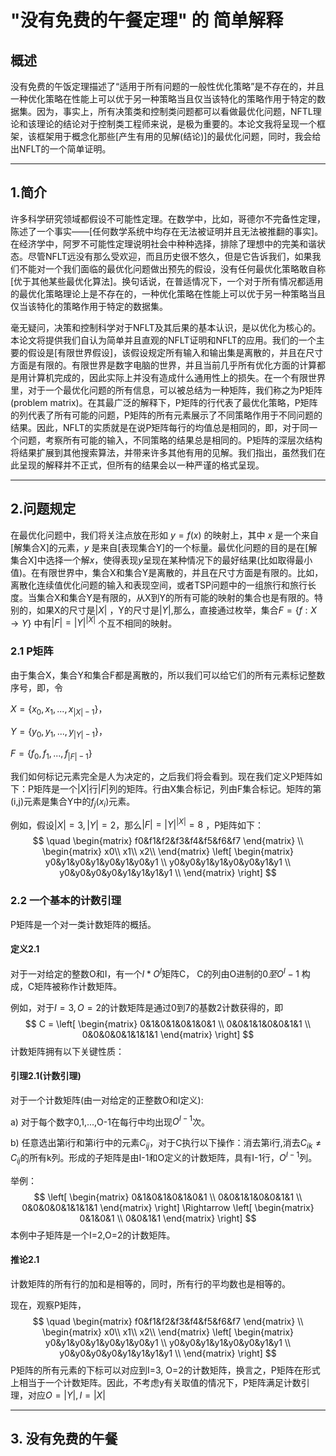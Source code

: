 # "没有免费的午餐定理" 的 简单解释

## 概述

没有免费的午饭定理描述了“适用于所有问题的一般性优化策略”是不存在的，并且一种优化策略在性能上可以优于另一种策略当且仅当该特化的策略作用于特定的数据集。因为，事实上，所有决策类和控制类问题都可以看做最优化问题，NFTL理论和该理论的结论对于控制类工程师来说，是极为重要的。本论文我将呈现一个框架，该框架用于概念化那些[产生有用的见解(结论)]的最优化问题，同时，我会给出NFLT的一个简单证明。

---

## 1.简介

  许多科学研究领域都假设不可能性定理。在数学中，比如，哥德尔不完备性定理，陈述了一个事实——[任何数学系统中均存在无法被证明并且无法被推翻的事实]。在经济学中，阿罗不可能性定理说明社会中种种选择，排除了理想中的完美和谐状态。尽管NFLT远没有那么受欢迎，而且历史很不悠久，但是它告诉我们，如果我们不能对一个我们面临的最优化问题做出预先的假设，没有任何最优化策略敢自称[优于其他某些最优化算法]。换句话说，在普适情况下，一个对于所有情况都适用的最优化策略理论上是不存在的，一种优化策略在性能上可以优于另一种策略当且仅当该特化的策略作用于特定的数据集。   

  毫无疑问，决策和控制科学对于NFLT及其后果的基本认识，是以优化为核心的。本论文将提供我们自认为简单并且直观的NFLT证明和NFLT的应用。我们的一个主要的假设是[有限世界假设]，该假设规定所有输入和输出集是离散的，并且在尺寸方面是有限的。有限世界是数字电脑的世界，并且当前几乎所有优化方面的计算都是用计算机完成的，因此实际上并没有造成什么通用性上的损失。在一个有限世界里，对于一个最优化问题的所有信息，可以被总结为一种矩阵，我们称之为P矩阵(problem matrix)。在其最广泛的解释下，P矩阵的行代表了最优化策略，P矩阵的列代表了所有可能的问题，P矩阵的所有元素展示了不同策略作用于不同问题的结果。因此，NFLT的实质就是在说P矩阵每行的均值总是相同的，即，对于同一个问题，考察所有可能的输入，不同策略的结果总是相同的。P矩阵的深层次结构将结果扩展到其他搜索算法，并带来许多其他有用的见解。我们指出，虽然我们在此呈现的解释并不正式，但所有的结果会以一种严谨的格式呈现。

---

## 2.问题规定

  在最优化问题中，我们将关注点放在形如 $y=f(x)$ 的映射上，其中 $x$ 是一个来自[解集合X]的元素，$y$ 是来自[表现集合Y]的一个标量。最优化问题的目的是在[解集合X]中选择一个解$x$，使得表现$y$呈现在某种情况下的最好结果(比如取得最小值)。在有限世界中，集合X和集合Y是离散的，并且在尺寸方面是有限的。比如，离散化连续值优化问题的输入和表现空间，或者TSP问题中的一组旅行和旅行长度。当集合X和集合Y是有限的，从X到Y的所有可能的映射的集合也是有限的。特别的，如果X的尺寸是$|X|$ ，Y的尺寸是$|Y|$,那么，直接通过枚举，集合$F = \{f: X\rightarrow Y\}$ 中有$|F|=|Y|^{|X|}$ 个互不相同的映射。

### 2.1 P矩阵

  由于集合X，集合Y和集合F都是离散的，所以我们可以给它们的所有元素标记整数序号，即，令

$X=\{x_{0},x_{1},...,x_{|X|-1}\}$，

$Y=\{y_{0},y_{1},...,y_{|Y|-1}\}$， 

$F=\{f_{0},f_{1},...,f_{|F|-1}\}$ 

我们如何标记元素完全是人为决定的，之后我们将会看到。现在我们定义P矩阵如下：P矩阵是一个$|X|$行$|F|$列的矩阵。行由X集合标记，列由F集合标记。矩阵的第(i,j)元素是集合Y中的$f_{j}(x_{i})$元素。

例如，假设$|X|=3, |Y|=2$，那么$|F|=|Y|^{|X|}=8$ ，P矩阵如下：
$$
\quad \begin{matrix}
f0&f1&f2&f3&f4&f5&f6&f7
\end{matrix}
\\
\begin{matrix}
x0\\
x1\\
x2\\
\end{matrix}
\left[
\begin{matrix}
y0&y1&y0&y1&y0&y1&y0&y1 \\
y0&y0&y1&y1&y0&y0&y1&y1 \\
y0&y0&y0&y0&y1&y1&y1&y1 \\
\end{matrix}
\right]
$$

### 2.2 一个基本的计数引理

  P矩阵是一个对一类计数矩阵的概括。

#### 定义2.1 

对于一对给定的整数O和I，有一个$I*O^{I}$矩阵C， C的列由O进制的$0至O^{I}-1$ 构成，C矩阵被称作计数矩阵。

例如，对于$I=3, O=2$的计数矩阵是通过0到7的基数2计数获得的，即
$$
C = \left[
\begin{matrix}
0&1&0&1&0&1&0&1 \\
0&0&1&1&0&0&1&1 \\
0&0&0&0&1&1&1&1
\end{matrix}
\right]
$$
计数矩阵拥有以下关键性质：

#### 引理2.1(计数引理)

对于一个计数矩阵(由一对给定的正整数O和I定义):

a) 对于每个数字0,1,...,O-1在每行中均出现$O^{I-1}$次。

b)  任意选出第i行和第i行中的元素$C_{ij}$，对于C执行以下操作：消去第i行,消去$C_{ik}\not=C_{ij}$的所有k列。形成的子矩阵是由I-1和O定义的计数矩阵，具有I-1行，$O^{I-1}$列。

举例：
$$
\left[
\begin{matrix}
0&1&0&1&0&1&0&1 \\
0&0&1&1&0&0&1&1 \\
0&0&0&0&1&1&1&1
\end{matrix}
\right]
\Rightarrow
\left[
\begin{matrix}
0&1&0&1 \\
0&0&1&1
\end{matrix}
\right]
$$
本例中子矩阵是一个I=2,O=2的计数矩阵。

#### 推论2.1

计数矩阵的所有行的加和是相等的，同时，所有行的平均数也是相等的。

现在，观察P矩阵，
$$
\quad \begin{matrix}
f0&f1&f2&f3&f4&f5&f6&f7
\end{matrix}
\\
\begin{matrix}
x0\\
x1\\
x2\\
\end{matrix}
\left[
\begin{matrix}
y0&y1&y0&y1&y0&y1&y0&y1 \\
y0&y0&y1&y1&y0&y0&y1&y1 \\
y0&y0&y0&y0&y1&y1&y1&y1 \\
\end{matrix}
\right]
$$
P矩阵的所有元素的下标可以对应到I=3, O=2的计数矩阵，换言之，P矩阵在形式上相当于一个计数矩阵。因此，不考虑y有关取值的情况下，P矩阵满足计数引理，对应$O=|Y|, I=|X|$

---

## 3. 没有免费的午餐

